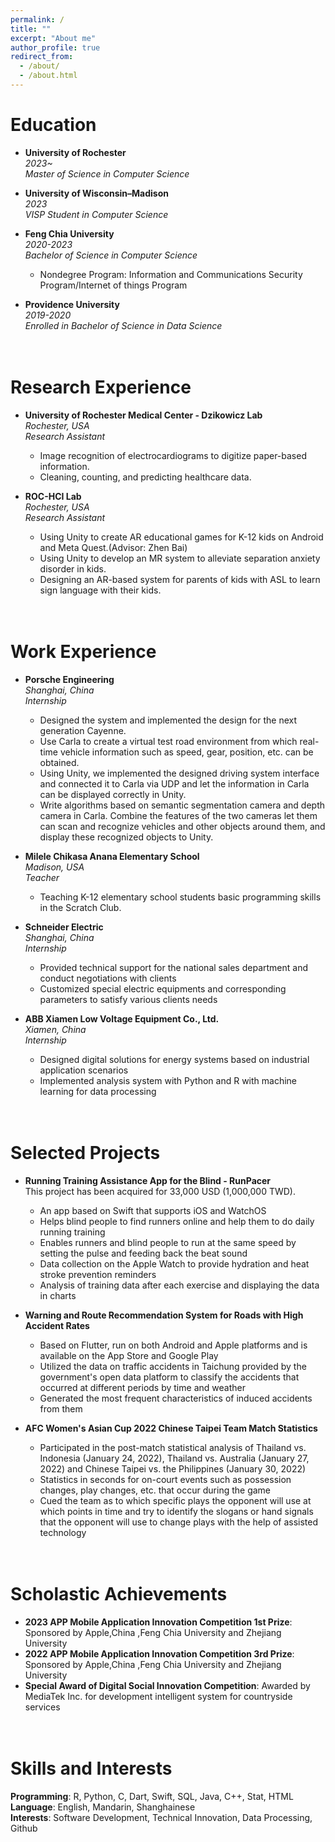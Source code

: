 ```yaml
---
permalink: /
title: ""
excerpt: "About me"
author_profile: true
redirect_from: 
  - /about/
  - /about.html
---
```

Education
======
* <b>University of Rochester</b>
<br><i>2023~</i> 
<br><i>Master of Science in Computer Science</i>   

* <b>University of Wisconsin–Madison</b>
<br><i>2023</i>       
<i>VISP Student in Computer Science</i>                  

* <b>Feng Chia University</b> 
<br><i>2020-2023</i>                              
<i>Bachelor of Science in Computer Science</i>                                 
  * Nondegree Program: Information and Communications Security Program/Internet of things Program

* <b>Providence University</b>  
<i>2019-2020</i>              
<i>Enrolled in Bachelor of Science in Data Science</i>


<br>Research Experience
======
* <b>University of Rochester Medical Center - Dzikowicz Lab</b>                                                
<i>Rochester, USA</i>
<br><i>Research Assistant</i>                                               
  * Image recognition of electrocardiograms to digitize paper-based information.
  * Cleaning, counting, and predicting healthcare data.

* <b>ROC-HCI Lab</b>                                                
<i>Rochester, USA</i>
<br><i>Research Assistant</i>                                               
  * Using Unity to create AR educational games for K-12 kids on Android and Meta Quest.(Advisor: Zhen Bai)
  * Using Unity to develop an MR system to alleviate separation anxiety disorder in kids.
  * Designing an AR-based system for parents of kids with ASL to learn sign language with their kids.


<br>Work Experience
======
* <b>Porsche Engineering</b>                                                
<i>Shanghai, China</i>
<br><i>Internship</i>                                               
  * Designed the system and implemented the design for the next generation Cayenne.
  * Use Carla to create a virtual test road environment from which real-time vehicle information such as speed, gear, position, etc. can be obtained.
  * Using Unity, we implemented the designed driving system interface and connected it to Carla via UDP and let the information in Carla can be displayed correctly in Unity.
  * Write algorithms based on semantic segmentation camera and depth camera in Carla. Combine the features of the two cameras let them can scan and recognize vehicles and other objects around them, and display these recognized objects to Unity.
 

* <b>Milele Chikasa Anana Elementary School</b>                                                
<i>Madison, USA</i>
<br><i>Teacher</i>                                               
  * Teaching K-12 elementary school students basic programming skills in the Scratch Club. 

* <b>Schneider Electric</b>                                                
<i>Shanghai, China</i>
<br><i>Internship</i>                                               
  * Provided technical support for the national sales department and conduct negotiations with clients
  * Customized special electric equipments and corresponding parameters to satisfy various clients needs
   
* <b>ABB Xiamen Low Voltage Equipment Co., Ltd.</b>  
<i>Xiamen, China</i>
<br><i>Internship</i>                                               
  * Designed digital solutions for energy systems based on industrial application scenarios
  * Implemented analysis system with Python and R with machine learning for data processing


<br>Selected Projects
======
* <b>Running Training Assistance App for the Blind - RunPacer</b>
<br>This project has been acquired for 33,000 USD (1,000,000 TWD).</i>
  * An app based on Swift that supports iOS and WatchOS
  * Helps blind people to find runners online and help them to do daily running training
  * Enables runners and blind people to run at the same speed by setting the pulse and feeding back the beat sound
  * Data collection on the Apple Watch to provide hydration and heat stroke prevention reminders
  * Analysis of training data after each exercise and displaying the data in charts
 
* <b>Warning and Route Recommendation System for Roads with High Accident Rates</b>
  * Based on Flutter, run on both Android and Apple platforms and is available on the App Store and Google Play
  * Utilized the data on traffic accidents in Taichung provided by the government's open data platform to classify the accidents that occurred at different periods by time and weather
  * Generated the most frequent characteristics of induced accidents from them
  
* <b>AFC Women's Asian Cup 2022 Chinese Taipei Team Match Statistics</b>
  * Participated in the post-match statistical analysis of Thailand vs. Indonesia (January 24, 2022), Thailand vs. Australia (January 27, 2022) and Chinese Taipei vs. the Philippines (January 30, 2022)
  * Statistics in seconds for on-court events such as possession changes, play changes, etc. that occur during the game
  * Cued the team as to which specific plays the opponent will use at which points in time and try to identify the slogans or hand signals that the opponent will use to change plays with the help of assisted technology


<br>Scholastic Achievements
======
* <b>2023 APP Mobile Application Innovation Competition 1st Prize</b>: Sponsored by Apple,China ,Feng Chia University and Zhejiang University
* <b>2022 APP Mobile Application Innovation Competition 3rd Prize</b>: Sponsored by Apple,China ,Feng Chia University and Zhejiang University
* <b>Special Award of Digital Social Innovation Competition</b>: Awarded by MediaTek Inc. for development intelligent system for countryside services

<br>Skills and Interests
======
<b>Programming</b>: R, Python, C, Dart, Swift, SQL, Java, C++, Stat, HTML
<br><b>Language</b>: English, Mandarin, Shanghainese
<br><b>Interests</b>: Software Development, Technical Innovation, Data Processing, Github




<div style="width: 200px; height: 200px; overflow: hidden; transform: scale(0.5); transform-origin: bottom left;">
  <script type="text/javascript" id="clstr_globe" src="//clustrmaps.com/globe.js?d=0pgG4d3yWRNxR_V-9xd1cZhbvjqU2WU8x07Df9FgUzc"></script>
</div>

